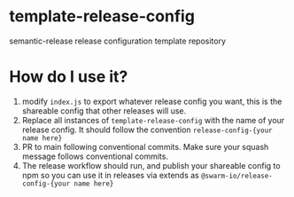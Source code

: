 # template-release-config
semantic-release release configuration template repository

# How do I use it?
1. modify `index.js` to export whatever release config you want, this is the shareable config that other releases will use.
2. Replace all instances of `template-release-config` with the name of your release config. It should follow the convention `release-config-{your name here}`
3. PR to main following conventional commits. Make sure your squash message follows conventional commits.
4. The release workflow should run, and publish your shareable config to npm so you can use it in releases via extends as `@swarm-io/release-config-{your name here}`